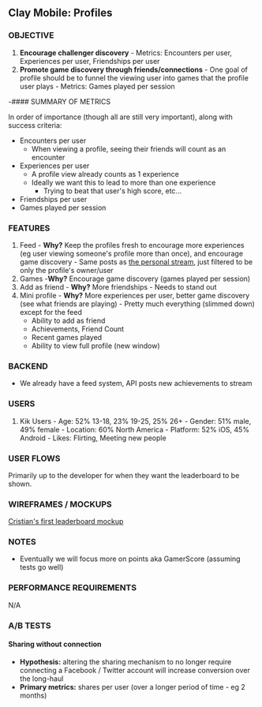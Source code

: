 ## Clay Mobile: Profiles

### OBJECTIVE

  1. **Encourage challenger discovery**
    - Metrics: Encounters per user, Experiences per user, Friendships per user
  3. **Promote game discovery through friends/connections**
    - One goal of profile should be to funnel the viewing user into games that the profile user plays
    - Metrics: Games played per session

-#### SUMMARY OF METRICS

In order of importance (though all are still very important), along with success criteria:
  - Encounters per user
    - When viewing a profile, seeing their friends will count as an encounter
  - Experiences per user
    - A profile view already counts as 1 experience
    - Ideally we want this to lead to more than one experience
      - Trying to beat that user's high score, etc...
  - Friendships per user
  - Games played per session

### FEATURES

  1. Feed
    - **Why?** Keep the profiles fresh to encourage more experiences (eg user viewing someone's profile more than once), and encourage game discovery
    - Same posts as [the personal stream](./personal-stream.md), just filtered to be only the profile's owner/user
  2. Games
    -**Why?** Encourage game discovery (games played per session)
  3. Add as friend
    - **Why?** More friendships
    - Needs to stand out
  4. Mini profile
    - **Why?** More experiences per user, better game discovery (see what friends are playing)
    - Pretty much everything (slimmed down) except for the feed
      - Ability to add as friend
      - Achievements, Friend Count
      - Recent games played
      - Ability to view full profile (new window)

### BACKEND

  - We already have a feed system, API posts new achievements to stream

### USERS

  1. Kik Users
    - Age: 52% 13-18, 23% 19-25, 25% 26+
    - Gender: 51% male, 49% female
    - Location: 60% North America
    - Platform: 52% iOS, 45% Android
    - Likes: Flirting, Meeting new people

### USER FLOWS
Primarily up to the developer for when they want the leaderboard to be shown.

### WIREFRAMES / MOCKUPS
[Cristian's first leaderboard mockup](./resources/leaderboards.pdf)

### NOTES
- Eventually we will focus more on points aka GamerScore (assuming tests go well)

### PERFORMANCE REQUIREMENTS
N/A

### A/B TESTS

#### Sharing without connection

  - **Hypothesis:** altering the sharing mechanism to no longer require connecting a Facebook / Twitter account will increase conversion over the long-haul
  - **Primary metrics:** shares per user (over a longer period of time - eg 2 months)

